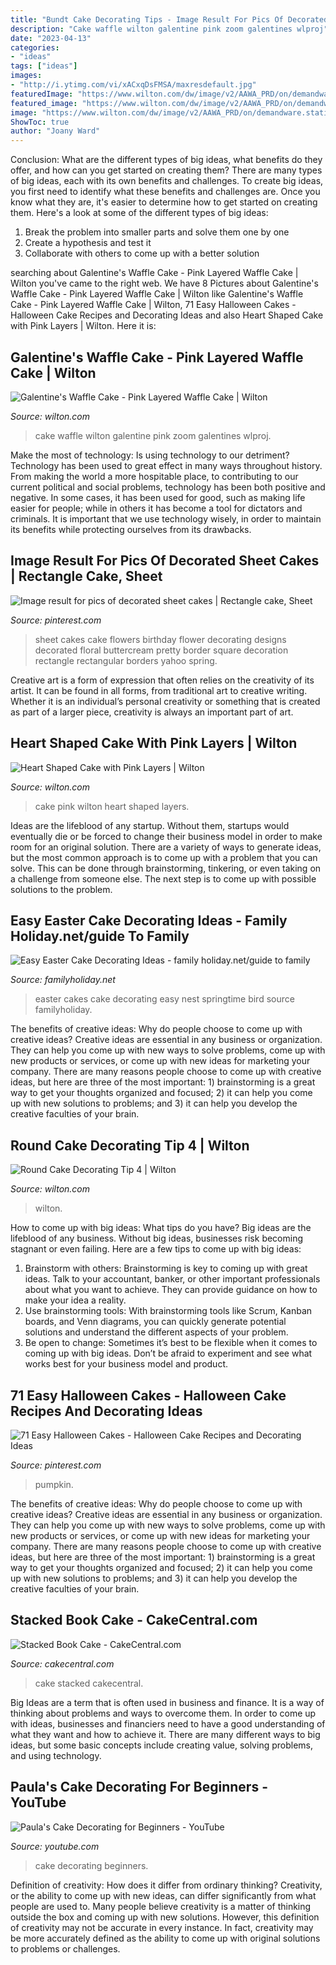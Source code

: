 ```yaml
---
title: "Bundt Cake Decorating Tips - Image Result For Pics Of Decorated Sheet Cakes"
description: "Cake waffle wilton galentine pink zoom galentines wlproj"
date: "2023-04-13"
categories:
- "ideas"
tags: ["ideas"]
images:
- "http://i.ytimg.com/vi/xACxqDsFMSA/maxresdefault.jpg"
featuredImage: "https://www.wilton.com/dw/image/v2/AAWA_PRD/on/demandware.static/-/Sites-wilton-product-master/default/dw24a22eb6/images/product/418-4/418-4-Wilton-Round-Cake-Decorating-Tip-4-L1.jpg?sw=1440&amp;sh=750&amp;sm=fit"
featured_image: "https://www.wilton.com/dw/image/v2/AAWA_PRD/on/demandware.static/-/Sites-wilton-project-master/default/dwa7fafc49/images/project/WLPROJ-9100/Galentine_Waffle_Cake.jpg?sw=1440&amp;sh=750&amp;sm=fit"
image: "https://www.wilton.com/dw/image/v2/AAWA_PRD/on/demandware.static/-/Sites-wilton-project-master/default/dwab0169ae/images/project/WLPROJ-9107/HeEaLaFe_42691.jpg?sw=1000&amp;sh=1000&amp;sm=fit"
ShowToc: true
author: "Joany Ward"
---
```



Conclusion: What are the different types of big ideas, what benefits do they offer, and how can you get started on creating them?
There are many types of big ideas, each with its own benefits and challenges. To create big ideas, you first need to identify what these benefits and challenges are. Once you know what they are, it's easier to determine how to get started on creating them. Here's a look at some of the different types of big ideas:
1. Break the problem into smaller parts and solve them one by one
2. Create a hypothesis and test it
3. Collaborate with others to come up with a better solution

	

		
searching about Galentine&#039;s Waffle Cake - Pink Layered Waffle Cake | Wilton you've came to the right web. We have 8 Pictures about Galentine&#039;s Waffle Cake - Pink Layered Waffle Cake | Wilton like Galentine&#039;s Waffle Cake - Pink Layered Waffle Cake | Wilton, 71 Easy Halloween Cakes - Halloween Cake Recipes and Decorating Ideas and also Heart Shaped Cake with Pink Layers | Wilton. Here it is:
		
    
## Galentine&#039;s Waffle Cake - Pink Layered Waffle Cake | Wilton

<img loading=lazy src="https://www.wilton.com/dw/image/v2/AAWA_PRD/on/demandware.static/-/Sites-wilton-project-master/default/dwa7fafc49/images/project/WLPROJ-9100/Galentine_Waffle_Cake.jpg?sw=1440&amp;sh=750&amp;sm=fit" onerror="this.onerror=null;this.src='https://tse3.mm.bing.net/th?id=OIP.GKboeBd-GtVUqu9maZJLOQHaHa&amp;pid=15.1';" alt="Galentine&#039;s Waffle Cake - Pink Layered Waffle Cake | Wilton">

_Source: wilton.com_

>cake waffle wilton galentine pink zoom galentines wlproj. 

	

Make the most of technology: Is using technology to our detriment?
Technology has been used to great effect in many ways throughout history. From making the world a more hospitable place, to contributing to our current political and social problems, technology has been both positive and negative. In some cases, it has been used for good, such as making life easier for people; while in others it has become a tool for dictators and criminals. It is important that we use technology wisely, in order to maintain its benefits while protecting ourselves from its drawbacks.

    
## Image Result For Pics Of Decorated Sheet Cakes | Rectangle Cake, Sheet

<img loading=lazy src="https://i.pinimg.com/736x/ee/93/67/ee9367e9cfaefe23c63c482498bdf443--cake-with-flowers-sheet-cakes.jpg" onerror="this.onerror=null;this.src='https://tse1.mm.bing.net/th?id=OIP.IKE7iwmnj0Uqu2VXXDpVJwHaGR&amp;pid=15.1';" alt="Image result for pics of decorated sheet cakes | Rectangle cake, Sheet">

_Source: pinterest.com_

>sheet cakes cake flowers birthday flower decorating designs decorated floral buttercream pretty border square decoration rectangle rectangular borders yahoo spring. 

	

Creative art is a form of expression that often relies on the creativity of its artist. It can be found in all forms, from traditional art to creative writing. Whether it is an individual’s personal creativity or something that is created as part of a larger piece, creativity is always an important part of art.

    
## Heart Shaped Cake With Pink Layers | Wilton

<img loading=lazy src="https://www.wilton.com/dw/image/v2/AAWA_PRD/on/demandware.static/-/Sites-wilton-project-master/default/dwab0169ae/images/project/WLPROJ-9107/HeEaLaFe_42691.jpg?sw=1000&amp;sh=1000&amp;sm=fit" onerror="this.onerror=null;this.src='https://tse4.mm.bing.net/th?id=OIP.71pKrTs0Wx9AugiyotdZ2QHaHa&amp;pid=15.1';" alt="Heart Shaped Cake with Pink Layers | Wilton">

_Source: wilton.com_

>cake pink wilton heart shaped layers. 

	

Ideas are the lifeblood of any startup. Without them, startups would eventually die or be forced to change their business model in order to make room for an original solution. There are a variety of ways to generate ideas, but the most common approach is to come up with a problem that you can solve. This can be done through brainstorming, tinkering, or even taking on a challenge from someone else. The next step is to come up with possible solutions to the problem.

    
## Easy Easter Cake Decorating Ideas - Family Holiday.net/guide To Family

<img loading=lazy src="http://www.familyholiday.net/wp-content/uploads/2013/03/Easy-Easter-Cake-Decorating-Ideas-_06.jpg" onerror="this.onerror=null;this.src='https://tse2.mm.bing.net/th?id=OIP.mUJ-jDWhcPOsQwiVSMQHxgHaFj&amp;pid=15.1';" alt="Easy Easter Cake Decorating Ideas - family holiday.net/guide to family">

_Source: familyholiday.net_

>easter cakes cake decorating easy nest springtime bird source familyholiday. 

	

The benefits of creative ideas: Why do people choose to come up with creative ideas?
Creative ideas are essential in any business or organization. They can help you come up with new ways to solve problems, come up with new products or services, or come up with new ideas for marketing your company. There are many reasons people choose to come up with creative ideas, but here are three of the most important: 1) brainstorming is a great way to get your thoughts organized and focused; 2) it can help you come up with new solutions to problems; and 3) it can help you develop the creative faculties of your brain.

    
## Round Cake Decorating Tip 4 | Wilton

<img loading=lazy src="https://www.wilton.com/dw/image/v2/AAWA_PRD/on/demandware.static/-/Sites-wilton-product-master/default/dw24a22eb6/images/product/418-4/418-4-Wilton-Round-Cake-Decorating-Tip-4-L1.jpg?sw=1440&amp;sh=750&amp;sm=fit" onerror="this.onerror=null;this.src='https://tse4.mm.bing.net/th?id=OIP.wyVYP51k9rj9lKKynuzNNwHaHa&amp;pid=15.1';" alt="Round Cake Decorating Tip 4 | Wilton">

_Source: wilton.com_

>wilton. 

	

How to come up with big ideas: What tips do you have?
Big ideas are the lifeblood of any business. Without big ideas, businesses risk becoming stagnant or even failing. Here are a few tips to come up with big ideas: 
1. Brainstorm with others: Brainstorming is key to coming up with great ideas. Talk to your accountant, banker, or other important professionals about what you want to achieve. They can provide guidance on how to make your idea a reality. 
2. Use brainstorming tools: With brainstorming tools like Scrum, Kanban boards, and Venn diagrams, you can quickly generate potential solutions and understand the different aspects of your problem. 
3. Be open to change: Sometimes it’s best to be flexible when it comes to coming up with big ideas. Don’t be afraid to experiment and see what works best for your business model and product.

    
## 71 Easy Halloween Cakes - Halloween Cake Recipes And Decorating Ideas

<img loading=lazy src="https://i.pinimg.com/736x/e0/6e/e2/e06ee2828e6c97d71e0a0964ad532956.jpg" onerror="this.onerror=null;this.src='https://tse2.mm.bing.net/th?id=OIP.cyTpQr0TvJOfDlRVXVpTPwHaLH&amp;pid=15.1';" alt="71 Easy Halloween Cakes - Halloween Cake Recipes and Decorating Ideas">

_Source: pinterest.com_

>pumpkin. 

	

The benefits of creative ideas: Why do people choose to come up with creative ideas?
Creative ideas are essential in any business or organization. They can help you come up with new ways to solve problems, come up with new products or services, or come up with new ideas for marketing your company. There are many reasons people choose to come up with creative ideas, but here are three of the most important: 1) brainstorming is a great way to get your thoughts organized and focused; 2) it can help you come up with new solutions to problems; and 3) it can help you develop the creative faculties of your brain.

    
## Stacked Book Cake - CakeCentral.com

<img loading=lazy src="https://cdn001.cakecentral.com/gallery/2015/03/900_50836agoC_stacked-book-cake.jpg" onerror="this.onerror=null;this.src='https://tse3.mm.bing.net/th?id=OIP.5wdTqtJawafmshrRM7q5jAHaJ4&amp;pid=15.1';" alt="Stacked Book Cake - CakeCentral.com">

_Source: cakecentral.com_

>cake stacked cakecentral. 

	

Big Ideas are a term that is often used in business and finance. It is a way of thinking about problems and ways to overcome them. In order to come up with ideas, businesses and financiers need to have a good understanding of what they want and how to achieve it. There are many different ways to big ideas, but some basic concepts include creating value, solving problems, and using technology.

    
## Paula&#039;s Cake Decorating For Beginners - YouTube

<img loading=lazy src="http://i.ytimg.com/vi/xACxqDsFMSA/maxresdefault.jpg" onerror="this.onerror=null;this.src='https://tse2.mm.bing.net/th?id=OIP.KhogkT4DlbeQerMmthHrVAHaEK&amp;pid=15.1';" alt="Paula&#039;s Cake Decorating for Beginners - YouTube">

_Source: youtube.com_

>cake decorating beginners. 

	

Definition of creativity: How does it differ from ordinary thinking?
Creativity, or the ability to come up with new ideas, can differ significantly from what people are used to. Many people believe creativity is a matter of thinking outside the box and coming up with new solutions. However, this definition of creativity may not be accurate in every instance. In fact, creativity may be more accurately defined as the ability to come up with original solutions to problems or challenges.

